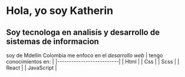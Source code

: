 # Hola, yo soy Katherin 
## Soy tecnologa en **analisís y desarrollo de sistemas de informacion** 
soy de Mdellín Colombia me enfoco en el *desarrollo web* 
| tengo conocimientos en:  |
|--------------------------|
| Html                     |
| Css                      |
| Scss                     |
| React                    |
| JavaScript               |
